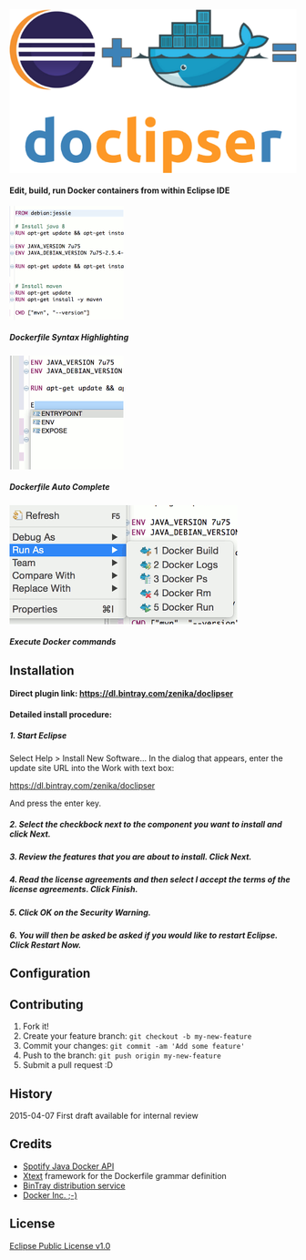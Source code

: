![image](images/doclipser_main_logo.png)
#### Edit, build, run Docker containers from within Eclipse IDE

![image](images/syntax-highlighting.gif)
##### Dockerfile Syntax Highlighting

![image](images/auto-completion.gif)
##### Dockerfile Auto Complete

![image](images/run-as-screenshot.gif)
##### Execute Docker commands

## Installation

#### Direct plugin link: https://dl.bintray.com/zenika/doclipser

#### Detailed install procedure:

##### 1. Start Eclipse
Select Help > Install New Software... In the dialog that appears, enter the update site URL into the Work with text box:

https://dl.bintray.com/zenika/doclipser

And press the enter key.

##### 2. Select the checkbock next to the component you want to install and click Next.

##### 3. Review the features that you are about to install. Click Next.

##### 4. Read the license agreements and then select I accept the terms of the license agreements. Click Finish.

##### 5. Click OK on the Security Warning.

##### 6. You will then be asked be asked if you would like to restart Eclipse. Click Restart Now.

## Configuration

## Contributing

1. Fork it!
2. Create your feature branch: `git checkout -b my-new-feature`
3. Commit your changes: `git commit -am 'Add some feature'`
4. Push to the branch: `git push origin my-new-feature`
5. Submit a pull request :D

## History
2015-04-07 First draft available for internal review

## Credits
* [Spotify Java Docker API](https://github.com/spotify/docker-client)
* [Xtext](https://eclipse.org/Xtext/) framework for the Dockerfile grammar definition
* [BinTray distribution service](bintray.com)
* [Docker Inc. ;-)](docker.com)

## License
[Eclipse Public License v1.0](https://www.eclipse.org/legal/epl-v10.html)
